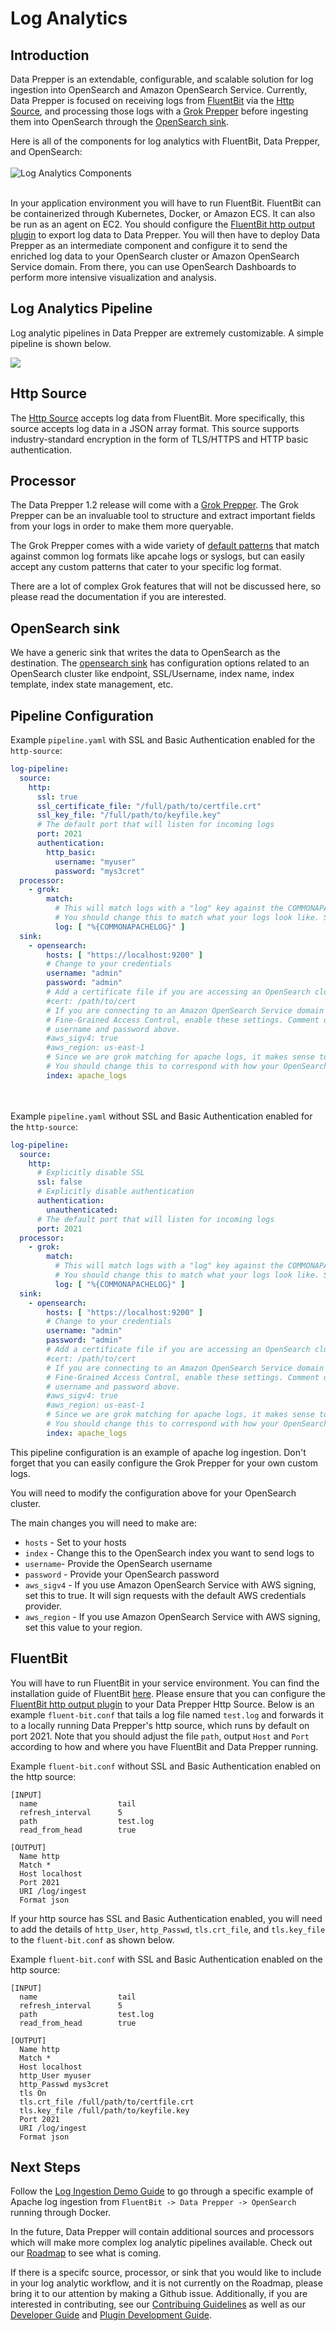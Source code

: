 # Log Analytics

## Introduction

Data Prepper is an extendable, configurable, and scalable solution for log ingestion into OpenSearch and Amazon OpenSearch Service.
Currently, Data Prepper is focused on receiving logs from [FluentBit](https://fluentbit.io/) via the 
[Http Source](https://github.com/opensearch-project/data-prepper/blob/main/data-prepper-plugins/http-source/README.md), and processing those logs with a [Grok Prepper](https://github.com/opensearch-project/data-prepper/blob/main/data-prepper-plugins/grok-prepper/README.md) before ingesting them into OpenSearch through the [OpenSearch sink](https://github.com/opensearch-project/data-prepper/blob/main/data-prepper-plugins/opensearch/README.md).

Here is all of the components for log analytics with FluentBit, Data Prepper, and OpenSearch:
<br />
<br />
![Log Analytics Components](images/LogAnalyticsComponents.png)
<br />
<br />

In your application environment you will have to run FluentBit.
FluentBit can be containerized through Kubernetes, Docker, or Amazon ECS.
It can also be run as an agent on EC2.
You should configure the [FluentBit http output plugin](https://docs.fluentbit.io/manual/pipeline/outputs/http) to export log data to Data Prepper.
You will then have to deploy Data Prepper as an intermediate component and configure it to send
the enriched log data to your OpenSearch cluster or Amazon OpenSearch Service domain. From there, you can
use OpenSearch Dashboards to perform more intensive visualization and analysis.

## Log Analytics Pipeline

Log analytic pipelines in Data Prepper are extremely customizable. A simple pipeline is shown below.

![](images/Log_Ingestion_FluentBit_DataPrepper_OpenSearch.jpg)

## Http Source

The [Http Source](https://github.com/opensearch-project/data-prepper/blob/main/data-prepper-plugins/http-source/README.md) accepts log data from FluentBit. 
More specifically, this source accepts log data in a JSON array format. 
This source supports industry-standard encryption in the form of TLS/HTTPS and HTTP basic authentication.

## Processor

The Data Prepper 1.2 release will come with a [Grok Prepper](https://github.com/opensearch-project/data-prepper/blob/main/data-prepper-plugins/grok-prepper/README.md).
The Grok Prepper can be an invaluable tool to structure and extract important fields from your logs in order to make them more queryable.

The Grok Prepper comes with a wide variety of [default patterns](https://github.com/thekrakken/java-grok/blob/master/src/main/resources/patterns/patterns) that match against common log formats like apcahe logs or syslogs, 
but can easily accept any custom patterns that cater to your specific log format.

There are a lot of complex Grok features that will not be discussed here, so please read the documentation if you are interested.

## OpenSearch sink

We have a generic sink that writes the data to OpenSearch as the destination. The [opensearch sink](https://github.com/opensearch-project/data-prepper/blob/main/data-prepper-plugins/opensearch/README.md) has configuration options related to an OpenSearch cluster like endpoint, SSL/Username, index name, index template, index state management, etc.

## Pipeline Configuration

Example `pipeline.yaml` with SSL and Basic Authentication enabled for the `http-source`:


```yaml
log-pipeline:
  source:
    http:
      ssl: true
      ssl_certificate_file: "/full/path/to/certfile.crt"
      ssl_key_file: "/full/path/to/keyfile.key"
      # The default port that will listen for incoming logs
      port: 2021
      authentication:
        http_basic:
          username: "myuser"
          password: "mys3cret"
  processor:
    - grok:
        match:
          # This will match logs with a "log" key against the COMMONAPACHELOG pattern (ex: { "log": "actual apache log..." } )
          # You should change this to match what your logs look like. See the grok documenation to get started.
          log: [ "%{COMMONAPACHELOG}" ]
  sink:
    - opensearch:
        hosts: [ "https://localhost:9200" ]
        # Change to your credentials
        username: "admin"
        password: "admin"
        # Add a certificate file if you are accessing an OpenSearch cluster with a self-signed certificate  
        #cert: /path/to/cert
        # If you are connecting to an Amazon OpenSearch Service domain without
        # Fine-Grained Access Control, enable these settings. Comment out the
        # username and password above.
        #aws_sigv4: true
        #aws_region: us-east-1
        # Since we are grok matching for apache logs, it makes sense to send them to an OpenSearch index named apache_logs.
        # You should change this to correspond with how your OpenSearch indices are set up.
        index: apache_logs
```
<br></br>
Example `pipeline.yaml` without SSL and Basic Authentication enabled for the `http-source`:

```yaml
log-pipeline:
  source:
    http:
      # Explicitly disable SSL
      ssl: false
      # Explicitly disable authentication
      authentication:
        unauthenticated:
      # The default port that will listen for incoming logs
      port: 2021
  processor:
    - grok:
        match:
          # This will match logs with a "log" key against the COMMONAPACHELOG pattern (ex: { "log": "actual apache log..." } )
          # You should change this to match what your logs look like. See the grok documenation to get started.
          log: [ "%{COMMONAPACHELOG}" ]
  sink:
    - opensearch:
        hosts: [ "https://localhost:9200" ]
        # Change to your credentials
        username: "admin"
        password: "admin"
        # Add a certificate file if you are accessing an OpenSearch cluster with a self-signed certificate  
        #cert: /path/to/cert
        # If you are connecting to an Amazon OpenSearch Service domain without
        # Fine-Grained Access Control, enable these settings. Comment out the
        # username and password above.
        #aws_sigv4: true
        #aws_region: us-east-1
        # Since we are grok matching for apache logs, it makes sense to send them to an OpenSearch index named apache_logs.
        # You should change this to correspond with how your OpenSearch indices are set up.
        index: apache_logs
```

This pipeline configuration is an example of apache log ingestion. Don't forget that you can easily configure the Grok Prepper for your own custom logs.

You will need to modify the configuration above for your OpenSearch cluster.

The main changes you will need to make are:

* `hosts` - Set to your hosts
* `index` - Change this to the OpenSearch index you want to send logs to
* `username`- Provide the OpenSearch username
* `password` - Provide your OpenSearch password
* `aws_sigv4` - If you use Amazon OpenSearch Service with AWS signing, set this to true. It will sign requests with the default AWS credentials provider.
* `aws_region` - If you use Amazon OpenSearch Service with AWS signing, set this value to your region.
## FluentBit

You will have to run FluentBit in your service environment. You can find the installation guide of FluentBit [here](https://docs.fluentbit.io/manual/installation/getting-started-with-fluent-bit).
Please ensure that you can configure the [FluentBit http output plugin](https://docs.fluentbit.io/manual/pipeline/outputs/http) to your Data Prepper Http Source. Below is an example `fluent-bit.conf` that tails a log file named `test.log` and forwards it to a locally running Data Prepper's http source, which runs 
by default on port 2021. Note that you should adjust the file `path`, output `Host` and `Port` according to how and where you have FluentBit and Data Prepper running.

Example `fluent-bit.conf` without SSL and Basic Authentication enabled on the http source:

```
[INPUT]
  name                  tail
  refresh_interval      5
  path                  test.log
  read_from_head        true

[OUTPUT]
  Name http
  Match *
  Host localhost
  Port 2021
  URI /log/ingest
  Format json
```

If your http source has SSL and Basic Authentication enabled, you will need to add the details 
of `http_User`, `http_Passwd`, `tls.crt_file`, and `tls.key_file` to the `fluent-bit.conf` as shown below.

Example `fluent-bit.conf` with SSL and Basic Authentication enabled on the http source:

```
[INPUT]
  name                  tail
  refresh_interval      5
  path                  test.log
  read_from_head        true

[OUTPUT]
  Name http
  Match *
  Host localhost
  http_User myuser
  http_Passwd mys3cret
  tls On
  tls.crt_file /full/path/to/certfile.crt
  tls.key_file /full/path/to/keyfile.key
  Port 2021
  URI /log/ingest
  Format json
```

## Next Steps

Follow the [Log Ingestion Demo Guide](../examples/log-ingestion/README.md) to go through a specific example of Apache log ingestion from `FluentBit -> Data Prepper -> OpenSearch` running through Docker.

In the future, Data Prepper will contain additional sources and processors which will make more complex log analytic pipelines available. Check out our [Roadmap](https://github.com/opensearch-project/data-prepper/projects/1) to see what is coming.  

If there is a specifc source, processor, or sink that you would like to include in your log analytic workflow, and it is not currently on the Roadmap, please bring it to our attention by making a Github issue. Additionally, if you
are interested in contributing, see our [Contribuing Guidelines](../CONTRIBUTING.md) as well as our [Developer Guide](developer_guide.md) and [Plugin Development Guide](plugin_development.md).
